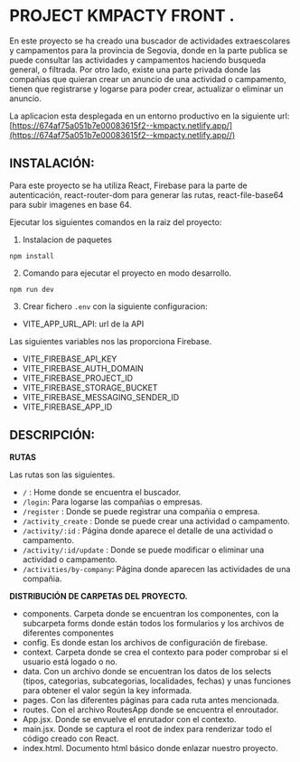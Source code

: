 # **PROJECT KMPACTY FRONT .**

En este proyecto se ha creado una buscador de actividades extraescolares y campamentos para la provincia de Segovia, donde en la parte publica se puede consultar las actividades y campamentos haciendo busqueda general, o filtrada. 
Por otro lado, existe una parte privada donde las compañias que quieran crear un anuncio de una actividad o campamento, tienen que registrarse y logarse para poder crear, actualizar o eliminar un anuncio.    

La aplicacion esta desplegada en un entorno productivo en la siguiente url: [https://674af75a051b7e00083615f2--kmpacty.netlify.app/](https://674af75a051b7e00083615f2--kmpacty.netlify.app//)


## INSTALACIÓN:

Para este proyecto se ha utiliza React, Firebase para la parte de autenticación, react-router-dom para generar las rutas, react-file-base64 para subir imagenes en base 64.

Ejecutar los siguientes comandos en la raiz del proyecto:


1. Instalacion de paquetes

```
npm install
```

2. Comando para ejecutar el proyecto en modo desarrollo.
```
npm run dev
```

3. Crear fichero `.env` con la siguiente configuracion:

- VITE_APP_URL_API: url de la API 

Las siguientes variables nos las proporciona Firebase.
- VITE_FIREBASE_API_KEY
- VITE_FIREBASE_AUTH_DOMAIN
- VITE_FIREBASE_PROJECT_ID
- VITE_FIREBASE_STORAGE_BUCKET
- VITE_FIREBASE_MESSAGING_SENDER_ID
- VITE_FIREBASE_APP_ID


## DESCRIPCIÓN:

**RUTAS**

Las rutas son las siguientes. 

- `/` : Home donde se encuentra el buscador.
- `/login`: Para logarse las compañias o empresas. 
- `/register` : Donde se puede registrar una compañia o empresa. 
- `/activity_create` : Donde se puede crear una actividad o campamento. 
- `/activity/:id` : Página donde aparece el detalle de una actividad o campamento.   
- `/activity/:id/update` : Donde se puede modificar o eliminar una actividad o campamento.  
- `/activities/by-company`: Página donde aparecen las actividades de una compañia. 


**DISTRIBUCIÓN DE CARPETAS DEL PROYECTO.**

- components. Carpeta donde se encuentran los componentes, con la subcarpeta forms donde están todos los formularios 
y los archivos de diferentes componentes 
- config. Es donde estan los archivos de configuración de firebase. 
- context. Carpeta donde se crea el contexto para poder comprobar si el usuario está logado o no. 
- data. Con un archivo donde se encuentran los datos de los selects (tipos, categorias, subcategorias, localidades, fechas) 
y unas funciones para obtener el  valor según la key informada.
- pages. Con las diferentes páginas para cada ruta antes mencionada.
- routes. Con el archivo RoutesApp donde se encuentra el enroutador. 
- App.jsx. Donde se envuelve el enrutador con el contexto. 
- main.jsx. Donde se captura el root de index para renderizar todo el código creado con React. 
- index.html. Documento html básico donde enlazar nuestro proyecto.